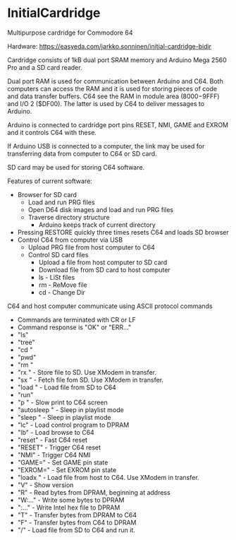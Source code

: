 # InitialCardridge
Multipurpose cardridge for Commodore 64

Hardware: https://easyeda.com/jarkko.sonninen/initial-cardridge-bidir

Cardridge consists of 1kB dual port SRAM memory and Arduino Mega 2560 Pro and a SD card reader.

Dual port RAM is used for communication between Arduino and C64. Both computers can access the RAM and it is used for storing pieces of code and data transfer buffers. C64 see the RAM in module area ($8000-$9FFF) and I/O 2 ($DF00). The latter is used by C64 to deliver messages to Arduino.

Arduino is connected to cardridge port pins RESET, NMI, GAME and EXROM and it controls C64 with these.

If Arduino USB is connected to a computer, the link may be used for transferring data from computer to C64 or SD card.

SD card may be used for storing C64 software.

Features of current software:
 * Browser for SD card
   * Load and run PRG files
   * Open D64 disk images and load and run PRG files
   * Traverse directory structure
     * Arduino keeps track of current directory
 * Pressing RESTORE quickly three times resets C64 and loads SD browser
 * Control C64 from computer via USB
   * Upload PRG file from host computer to C64
   * Control SD card files
     * Upload a file from host computer to SD card
     * Download file from SD card to host computer
     * ls - LiSt files
     * rm - ReMove file
     * cd - Change Dir

C64 and host computer communicate using ASCII protocol commands
 * Commands are terminated with CR or LF
 * Command response is "OK" or "ERR..."
 * "ls"
 * "tree"
 * "cd <dirname>"
 * "pwd"
 * "rm <filename>"
 * "rx <filename> <size>" - Store file to SD. Use XModem in transfer.
 * "sx <filename> <size>" - Fetch file fom SD. Use XModem in transfer.
 * "load <filename>" - Load file from SD to C64
 * "run"
 * "p <text>" - Slow print to C64 screen
 * "autosleep <secs>" - Sleep in playlist mode
 * "sleep <secs>" - Sleep in playlist mode
 * "lc" - Load control program to DPRAM
 * "lb" - Load browse to C64
 * "reset" - Fast C64 reset
 * "RESET" - Trigger C64 reset
 * "NMI" - Trigger C64 NMI
 * "GAME=<num>" - Set GAME pin state
 * "EXROM=<num>" - Set EXROM pin state
 * "loadx <size>" - Load file from host to C64. Use XModem in transfer.
 * "V" - Show version
 * "R<four hex char address><four hex char size>" - Read <size> bytes from DPRAM, beginning at address
 * "W<four hex char address>:<hex char data>..." - Write some bytes to DPRAM
 * ":..." - Write Intel hex file to DPRAM
 * "T<four hex char address><two hex char size>" - Transfer bytes from DPRAM to C64
 * "F<four hex char address><two hex char size>" - Transfer bytes from C64 to DPRAM
 * "/<filename>" - Load file from SD to C64 and run it.
